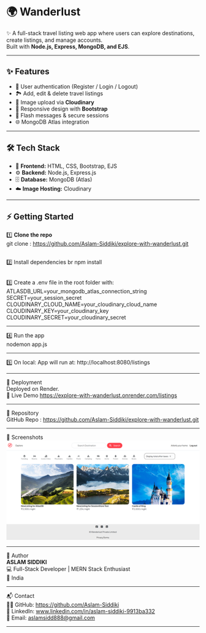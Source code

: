 # 🌍 Wanderlust

✨ A full-stack travel listing web app where users can explore destinations, create listings, and manage accounts.  
Built with **Node.js, Express, MongoDB, and EJS**.  

---

## ✨ Features
- 🔑 User authentication (Register / Login / Logout)  
- 🏞️ Add, edit & delete travel listings  
- 📸 Image upload via **Cloudinary**  
- 📱 Responsive design with **Bootstrap**  
- 🔔 Flash messages & secure sessions  
- 🌐 MongoDB Atlas integration  

---

## 🛠️ Tech Stack
- 🎨 **Frontend:** HTML, CSS, Bootstrap, EJS  
- ⚙️ **Backend:** Node.js, Express.js  
- 🗄️ **Database:** MongoDB (Atlas)  
- ☁️ **Image Hosting:** Cloudinary  

---

## ⚡ Getting Started

1️⃣ **Clone the repo**
<br>
    git clone  : https://github.com/Aslam-Siddiki/explore-with-wanderlust.git <br>

##

2️⃣ Install dependencies br
    npm install

##

3️⃣ Create a .env file in the root folder with:
    ATLASDB_URL=your_mongodb_atlas_connection_string
    SECRET=your_session_secret
    CLOUDINARY_CLOUD_NAME=your_cloudinary_cloud_name
    CLOUDINARY_KEY=your_cloudinary_key
    CLOUDINARY_SECRET=your_cloudinary_secret

---

4️⃣ Run the app <br>
    nodemon app.js
<br>

---

5️⃣ On local:
    App will run at: http://localhost:8080/listings 

---

🚀 Deployment <br>
    Deployed on Render. <br>
    🔗 Live Demo https://explore-with-wanderlust.onrender.com/listings

---

📂 Repository <br>
    GitHub Repo : https://github.com/Aslam-Siddiki/explore-with-wanderlust.git

---

📸 Screenshots
    ![Wanderlust Homepage](screenshots/image.png)

---

👤 Author <br>
    <b>ASLAM SIDDIKI</b> <br>
    💻 Full-Stack Developer | MERN Stack Enthusiast <br>
    📍 India

---

📬 Contact <br>
    👨‍💻 GitHub: https://github.com/Aslam-Siddiki <br>
    💼 LinkedIn: www.linkedin.com/in/aslam-siddiki-9913ba332 <br>
    📧 Email: aslamsidd888@gmail.com <br>

---